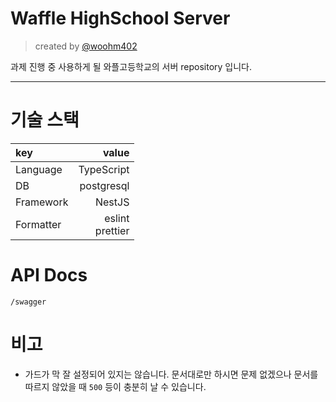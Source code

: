 # Waffle HighSchool Server

> created by [@woohm402](https://github.com/woohm402)

과제 진행 중 사용하게 될 와플고등학교의 서버 repository 입니다.

---

# 기술 스택

| key       |                value |
| :-------- | -------------------: |
| Language  |           TypeScript |
| DB        |           postgresql |
| Framework |               NestJS |
| Formatter | eslint <br> prettier |

# API Docs

`/swagger`

# 비고

- 가드가 막 잘 설정되어 있지는 않습니다. 문서대로만 하시면 문제 없겠으나 문서를 따르지 않았을 때 `500` 등이 충분히 날 수 있습니다.
